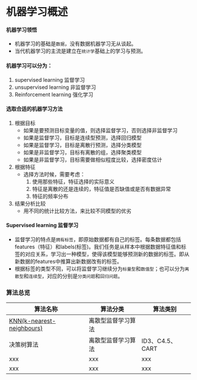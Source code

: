 # 机器学习概述
#### 机器学习领悟
- 机器学习的基础是```数据```，没有数据机器学习无从谈起。
- 当代机器学习的主流是建立在```统计学```基础上的学习与预测。
#### 机器学习可以分为：
1. supervised learning 监督学习
2. unsupervised learning 非监督学习
3. Reinforcement learning 强化学习
#### 选取合适的机器学习方法
1. 根据目标
    - 如果是要预测目标变量的值，则选择监督学习，否则选择非监督学习
    - 如果是监督学习，目标是连续型预测，选择回归模型
    - 如果是监督学习，目标是离散行预测，选择分类模型
    - 如果是非监督学习，目标有离散的组，选择聚类模型
    - 如果是非监督学习，目标需要做相似程度比较，选择密度估计
2. 根据特征
    - 选择方法时候，需要考虑：
        1. 使用那些特征，特征选择的实际意义
        2. 特征是离散的还是连续的，特征值是否缺值或是否有数据异常
        3. 特征的频率分布
3. 结果分析比较
    - 用不同的统计比较方法，来比较不同模型的优劣

#### Supervised learning 监督学习
- 监督学习的特点是```拥有标签```，即原始数据都有自己的标签。每条数据都包括features（特征）和labels(标签)。我们任务是从样本中根据数据特征值和标签的对应关系，学习出一种模型，使得该模型能够预测新的数据的标签。即从新数据的features中推算出新数据改有的标签。
- 根据标签的类型不同，可以将监督学习继续分为```标量型```和```数值型```；也可以分为```离散型```和```连续型```，对应的分别是```分类问题```和```回归问题```。

### 算法总览
|算法名称|算法分类|算法类别|
|--|--|---|
|<a href="./KNN.md">KNN(k-nearest-neighbours)</div>|离散型监督学习算法||
|决策树算法|离散型监督学习算法|ID3、C4.5、CART|
|xxx|xxx|xxx|
|xxx|xxx|xxx|
